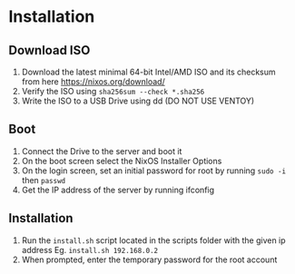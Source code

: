 # Installation

## Download ISO

1. Download the latest minimal 64-bit Intel/AMD ISO and its checksum from here https://nixos.org/download/
2. Verify the ISO using `sha256sum --check *.sha256`
3. Write the ISO to a USB Drive using dd (DO NOT USE VENTOY)

## Boot

1. Connect the Drive to the server and boot it
2. On the boot screen select the NixOS Installer Options
3. On the login screen, set an initial password for root by running `sudo -i` then `passwd`
4. Get the IP address of the server by running ifconfig

## Installation

1. Run the `install.sh` script located in the scripts folder with the given ip address
   Eg. `install.sh 192.168.0.2`
2. When prompted, enter the temporary password for the root account
